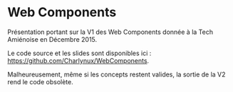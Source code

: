 # Web Components

Présentation portant sur la V1 des Web Components donnée à la Tech Amiénoise en Décembre 2015.

Le code source et les slides sont disponibles ici : https://github.com/Charlynux/WebComponents.

Malheureusement, même si les concepts restent valides, la sortie de la V2 rend le code obsolète.
